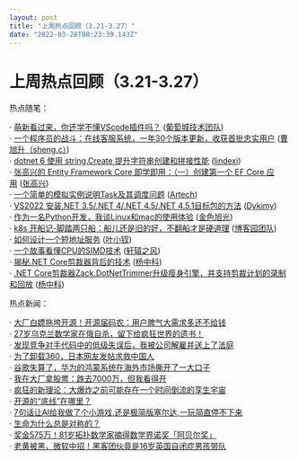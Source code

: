 ```yaml
---
layout: post
title: "上周热点回顾（3.21-3.27）"
date: "2022-03-28T08:23:39.143Z"
---
```

上周热点回顾（3.21-3.27）
=================

热点随笔：

· [萌新看过来，你还学不懂VScode插件吗？](https://www.cnblogs.com/powertoolsteam/archive/2022/03/23/16044151.html) ([葡萄城技术团队](https://www.cnblogs.com/powertoolsteam/))  
· [一个程序员的战斗：在线客服系统，一年30个版本更新，收获首批忠实用户](https://www.cnblogs.com/sheng_chao/archive/2022/03/22/16037370.html) ([曹旭升（sheng.c）](https://www.cnblogs.com/sheng_chao/))  
· [dotnet 6 使用 string.Create 提升字符串创建和拼接性能](https://www.cnblogs.com/lindexi/archive/2022/03/23/16046238.html) ([lindexi](https://www.cnblogs.com/lindexi/))  
· [张高兴的 Entity Framework Core 即学即用：（一）创建第一个 EF Core 应用](https://www.cnblogs.com/zhanggaoxing/archive/2022/03/22/16040341.html) ([张高兴](https://www.cnblogs.com/zhanggaoxing/))  
· [一个简单的模拟实例说明Task及其调度问题](https://www.cnblogs.com/artech/archive/2022/03/25/task_scheduling.html) ([Artech](https://www.cnblogs.com/artech/))  
· [VS2022 安装.NET 3.5/.NET 4/.NET 4.5/.NET 4.5.1目标包的方法](https://www.cnblogs.com/Dykimy/archive/2022/03/24/16051670.html) ([Dykimy](https://www.cnblogs.com/Dykimy/))  
· [作为一名Python开发，我谈Linux和mac的使用体验](https://www.cnblogs.com/goldsunshine/archive/2022/03/21/16027286.html) ([金色旭光](https://www.cnblogs.com/goldsunshine/))  
· [k8s 开船记-脚踏两只船：船儿还是旧的好，不翻船才是硬道理](https://www.cnblogs.com/cmt/archive/2022/03/22/16039407.html) ([博客园团队](https://www.cnblogs.com/cmt/))  
· [如何设计一个短地址服务](https://www.cnblogs.com/yexiaochai/archive/2022/03/23/16039036.html) ([叶小钗](https://www.cnblogs.com/yexiaochai/))  
· [一个故事看懂CPU的SIMD技术](https://www.cnblogs.com/xuanyuan/archive/2022/03/24/16048303.html) ([轩辕之风](https://www.cnblogs.com/xuanyuan/))  
· [揭秘.NET Core剪裁器背后的技术](https://www.cnblogs.com/rupeng/archive/2022/03/21/16036266.html) ([杨中科](https://www.cnblogs.com/rupeng/))  
· [.NET Core剪裁器Zack.DotNetTrimmer升级瘦身引擎，并支持剪裁计划的录制和回放](https://www.cnblogs.com/rupeng/archive/2022/03/21/16033405.html) ([杨中科](https://www.cnblogs.com/rupeng/))

热点新闻：

· [大厂白嫖拖垮开源！开源届码农：用户脾气大需求多还不给钱](https://news.cnblogs.com/n/717454/)  
· [27岁乌克兰数学家在俄自杀，留下给疯狂世界的遗书！](https://news.cnblogs.com/n/717320/)  
· [发现竞争对手代码中的低级失误后，我被公司解雇并送上了法庭](https://news.cnblogs.com/n/717169/)  
· [为了卸载360，日本网友发帖求救中国人](https://news.cnblogs.com/n/717559/)  
· [谷歌失算了，华为的鸿蒙系统在海外市场撕开了一大口子](https://news.cnblogs.com/n/717165/)  
· [我在大厂拿股票：跌去7000万，但我看得开](https://news.cnblogs.com/n/717444/)  
· [疯狂的新理论：大爆炸之前可能存在一个时间倒流的孪生宇宙](https://news.cnblogs.com/n/717197/)  
· [开源的“底线”在哪里？](https://news.cnblogs.com/n/717395/)  
· [7句话让AI给我做了个小游戏,还是极简版塞尔达,一玩简直停不下来](https://news.cnblogs.com/n/717216/)  
· [生命为什么总是对称的？](https://news.cnblogs.com/n/717334/)  
· [奖金575万！81岁拓扑数学家摘得数学界诺奖「阿贝尔奖」](https://news.cnblogs.com/n/717507/)  
· [老黄被黑，微软中招！黑客团伙竟是16岁英国自闭症男孩带队](https://news.cnblogs.com/n/717319/)